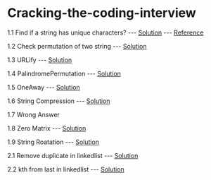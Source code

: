 # Cracking-the-coding-interview

1.1 Find if a string has unique characters? --- [Solution](https://gist.github.com/karan919/ecfbbea097aeb73840a28f6aeed92ef2) --- [Reference](https://www.freecodecamp.org/news/javascript-hash-table-associative-array-hashing-in-js/#:~:text=You%20can%20implement%20a%20Hash,value%20pairs%20from%20the%20table)

1.2 Check permutation of two string --- [Solution](https://gist.github.com/karan919/6783e41950ecf7d0d44b6c9973d6dcc7)

1.3 URLify --- [Solution](https://gist.github.com/karan919/b32eada086c615a9413c9ab682b84f54)

1.4 PalindromePermutation --- [Solution](https://gist.github.com/karan919/3b0cac360e2666ec74a61c39c39bd2bb)

1.5 OneAway --- [Solution](https://gist.github.com/karan919/66a9d6c008b830e9725f1c00b3b233e2)

1.6 String Compression --- [Solution](https://gist.github.com/karan919/c94a74407598d54983793c217639e853)

1.7 Wrong Answer

1.8 Zero Matrix --- [Solution](https://gist.github.com/karan919/a58ce9f0998ba5c35e60b07da1f26786)

1.9 String Roatation --- [Solution](https://gist.github.com/karan919/3d08a31abea7671a8de16bc366addff9)

2.1 Remove duplicate in linkedlist --- [Solution](https://gist.github.com/karan919/7c0ba655b8732c71b256764fd573e913)

2.2 kth from last in linkedlist --- [Solution](https://gist.github.com/karan919/da674775d785503a61fc6282defc1c07)

